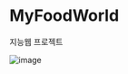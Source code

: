 # MyFoodWorld
지능웹 프로젝트

![image](https://user-images.githubusercontent.com/56528404/205445019-fd451f34-c7cd-4fe0-82c5-63aa094b0632.png)
